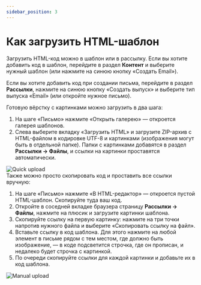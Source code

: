 ```yaml
---
sidebar_position: 3
---
```


# Как загрузить HTML-шаблон
Загрузить HTML-код можно в шаблон или в рассылку. Если вы хотите добавить код в шаблон, перейдите в раздел **Контент** и выберите нужный шаблон (или нажмите на синюю кнопку «Создать Email»).

Если вы хотите добавить код при создании письма, перейдите в раздел **Рассылки**, нажмите на синюю кнопку «Создать выпуск» и выберите тип выпуска «Email» (или откройте нужное письмо).

Готовую вёрстку с картинками можно загрузить в два шага:
1. На шаге «Письмо» нажмите «Открыть галерею» — откроется галерея шаблонов.
2. Слева выберите вкладку «Загрузить HTML» и загрузите ZIP-архив с HTML-файлом в кодировке UTF-8 и картинками (изображения могут быть в отдельной папке). Папки с картинками добавятся в раздел **Рассылки → Файлы**, и ссылки на картинки проставятся автоматически.

![Quick upload](/img/email-campaigns/create-your-campaign/how-to-upload-html-template/quick-upload.gif) <br/>
Также можно просто скопировать код и проставить все ссылки вручную:
1. На шаге «Письмо» нажмите «В HTML-редактор» — откроется пустой HTML-шаблон. Скопируйте туда ваш код.
2. Откройте в соседней вкладке браузера страницу **Рассылки → Файлы**, нажмите на плюсик и загрузите картинки шаблона.
3. Скопируйте ссылку на первую картинку: нажмите на три точки напротив нужного файла и выберите «Скопировать ссылку на файл».
4. Вставьте ссылку в код шаблона. Для этого нажмите на любой элемент в письме рядом с тем местом, где должно быть изображение, — в коде подсветится строчка, где он прописан, и недалеко будет строчка с картинкой.
5. По очереди скопируйте ссылки для каждой картинки и добавьте их в код шаблона.

![Manual upload](/img/email-campaigns/create-your-campaign/how-to-upload-html-template/manual-upload.gif) <br/>